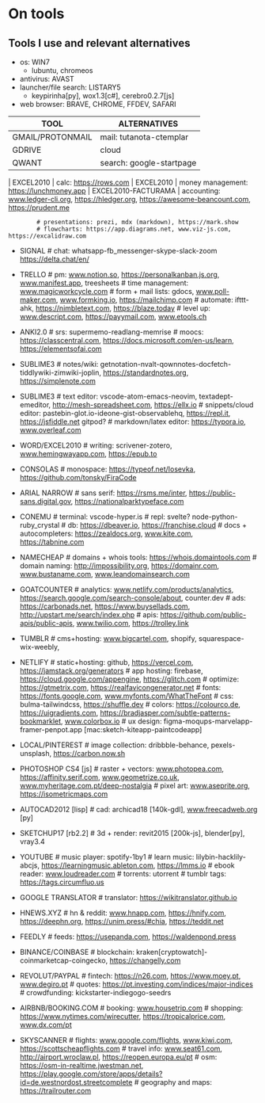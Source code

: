 # On tools

## Tools I use and relevant alternatives

- os: WIN7
	- lubuntu, chromeos
- antivirus: AVAST
- launcher/file search: LISTARY5
	- keypirinha[py], wox1.3[c#], cerebro0.2.7[js]
- web browser: BRAVE, CHROME, FFDEV, SAFARI

| TOOL | ALTERNATIVES |
| ---  | ---          |
| GMAIL/PROTONMAIL	| mail: tutanota-ctemplar
| GDRIVE		| cloud
| QWANT			| search: google-startpage

| EXCEL2010		| calc: https://rows.com
| EXCEL2010		| money management: https://lunchmoney.app
| EXCEL2010-FACTURAMA	| accounting: www.ledger-cli.org, https://hledger.org, https://awesome-beancount.com, https://prudent.me


			# presentations: prezi, mdx (markdown), https://mark.show
			# flowcharts: https://app.diagrams.net, www.viz-js.com, https://excalidraw.com

- SIGNAL 		# chat: whatsapp-fb_messenger-skype-slack-zoom https://delta.chat/en/
- TRELLO		# pm: www.notion.so, https://personalkanban.js.org, www.manifest.app, treesheets
			# time management: www.magicworkcycle.com
			# form + mail lists: gdocs, www.poll-maker.com, www.formking.io, https://mailchimp.com
			# automate: ifttt-ahk, https://nimbletext.com, https://blaze.today
			# level up: www.descript.com, https://payymail.com, www.etools.ch

- ANKI2.0		# srs: supermemo-readlang-memrise
			# moocs: https://classcentral.com, https://docs.microsoft.com/en-us/learn, https://elementsofai.com

- SUBLIME3		# notes/wiki: getnotation-nvalt-qownnotes-docfetch-tiddlywiki-zimwiki-joplin, https://standardnotes.org, https://simplenote.com 
- SUBLIME3		# text editor: vscode-atom-emacs-neovim, textadept-emeditor, http://mesh-spreadsheet.com, https://ellx.io
			# snippets/cloud editor: pastebin-glot.io-ideone-gist-observablehq, https://repl.it, https://jsfiddle.net gitpod?
			# markdown/latex editor: https://typora.io, www.overleaf.com
- WORD/EXCEL2010	# writing: scrivener-zotero, www.hemingwayapp.com, https://epub.to
- CONSOLAS		# monospace: https://typeof.net/Iosevka, https://github.com/tonsky/FiraCode
- ARIAL NARROW		# sans serif: https://rsms.me/inter, https://public-sans.digital.gov, https://nationalparktypeface.com

- CONEMU		# terminal: vscode-hyper.is
			# repl: svelte? node-python-ruby_crystal
			# db: https://dbeaver.io, https://franchise.cloud
			# docs + autocompleters: https://zealdocs.org, www.kite.com, https://tabnine.com
 
- NAMECHEAP		# domains + whois tools: https://whois.domaintools.com
			# domain naming: http://impossibility.org, https://domainr.com, www.bustaname.com, www.leandomainsearch.com
- GOATCOUNTER		# analytics: www.netlify.com/products/analytics, https://search.google.com/search-console/about, counter.dev
			# ads: https://carbonads.net, https://www.buysellads.com, http://upstart.me/search/index.php
			# apis: https://github.com/public-apis/public-apis, www.twilio.com, https://trolley.link
- TUMBLR		# cms+hosting: www.bigcartel.com, shopify, squarespace-wix-weebly, 
- NETLIFY		# static+hosting: github, https://vercel.com, https://jamstack.org/generators
			# app hosting: firebase, https://cloud.google.com/appengine, https://glitch.com
			# optimize: https://gtmetrix.com, https://realfavicongenerator.net
			# fonts: https://fonts.google.com, www.myfonts.com/WhatTheFont
			# css: bulma-tailwindcss, https://shuffle.dev
			# colors: https://colourco.de, https://uigradients.com, https://bradjasper.com/subtle-patterns-bookmarklet, www.colorbox.io
			# ux design: figma-moqups-marvelapp-framer-penpot.app [mac:sketch-kiteapp-paintcodeapp]

- LOCAL/PINTEREST 	# image collection: dribbble-behance, pexels-unsplash, https://carbon.now.sh
- PHOTOSHOP CS4 [js]	# raster + vectors: www.photopea.com, https://affinity.serif.com, www.geometrize.co.uk, www.myheritage.com.pt/deep-nostalgia
			# pixel art: www.aseprite.org, https://isometricmaps.com

- AUTOCAD2012 [lisp]	# cad: archicad18 [140k-gdl], www.freecadweb.org [py]
- SKETCHUP17 [rb2.2]	# 3d + render: revit2015 [200k-js], blender[py], vray3.4

- YOUTUBE		# music player: spotify-1by1
			# learn music: lilybin-hacklily-abcjs, https://learningmusic.ableton.com, https://lmms.io
			# ebook reader: www.loudreader.com
			# torrents: utorrent
			# tumblr tags: https://tags.circumfluo.us
- GOOGLE TRANSLATOR	# translator: https://wikitranslator.github.io
- HNEWS.XYZ		# hn & reddit: www.hnapp.com, https://hnify.com, https://deephn.org, https://unim.press/#chia, https://teddit.net
- FEEDLY 		# feeds: https://usepanda.com, https://waldenpond.press

- BINANCE/COINBASE	# blockchain: kraken[cryptowatch]-coinmarketcap-coingecko, https://changelly.com
- REVOLUT/PAYPAL	# fintech: https://n26.com, https://www.moey.pt, www.degiro.pt
			# quotes: https://pt.investing.com/indices/major-indices
			# crowdfunding: kickstarter-indiegogo-seedrs

- AIRBNB/BOOKING.COM	# booking: www.housetrip.com
			# shopping: https://www.nytimes.com/wirecutter, https://tropicalprice.com, www.dx.com/pt
- SKYSCANNER		# flights: www.google.com/flights, www.kiwi.com, https://scottscheapflights.com
			# travel info: www.seat61.com, http://airport.wroclaw.pl, https://reopen.europa.eu/pt
			# osm: https://osm-in-realtime.jwestman.net, https://play.google.com/store/apps/details?id=de.westnordost.streetcomplete
			# geography and maps: https://trailrouter.com
